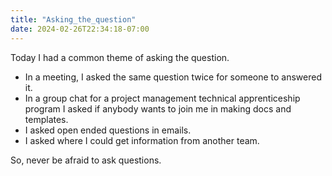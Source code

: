 ```yaml
---
title: "Asking_the_question"
date: 2024-02-26T22:34:18-07:00
---
```


Today I had a common theme of asking the question. 

- In a meeting, I asked the same question twice for someone to answered it.
- In a group chat for a project management technical apprenticeship program I asked if anybody wants to join me in making docs and templates.
- I asked open ended questions in emails.
- I asked where I could get information from another team.

So, never be afraid to ask questions.



